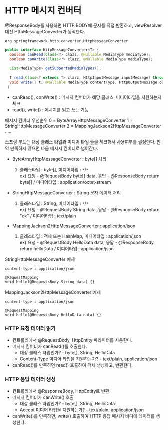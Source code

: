 # HTTP 메시지 컨버터

@ResponseBody를 사용하면 HTTP BODY에 문자를 직접 반환하고, viewResolver 대신 HttpMessageConverter가 동작한다.

```
org.springframework.http.converter.HttpMessageConverter
```

```java
public interface HttpMessageConverter<T> {
  boolean canRead(Class<?> clazz, @Nullable MediaType mediaType);
  boolean canWrite(Class<?> clazz, @Nullable MediaType mediaType);
  
  List<MediaType> getSupportedMediaTypes();
  
  T read(Class<? extends T> clazz, HttpInputMessage inputMessage) throws IOException, HttpMessageNotReadableException;
  void write(T t, @Nullable MediaType contentType, HttpOutputMessage outputMessage) throws IOException, HttpMessageNotWritableException;
 }
```

- canRead(), conWrite() : 메시지 컨버터가 해당 클래스, 미디어타입을 지원하는지 체크
- read(), write() : 메시지를 읽고 쓰는 기능

메시지 컨버터 우선순위
0 = ByteArrayHttpMessageConverter
1 = StringHttpMessageConverter
2 = MappingJackson2HttpMessageConverter
.....

스프링 부트는 대상 클래스 타입과 미디어 타입 둘을 체크해서 사용여부를 결정한다. 만약 만족하지 않으면 다음 메시지 컨버터로 넘어간다.

- ByteArrayHttpMessageConverter : byte[] 처리
  1. 클래스타입 : byte[], 미디어타입 : `*`/`*`   
  ex) 요청 - @RequestBody byte[] data, 응답 - @ResponseBody return byte[] / 미디어타입 : application/octet-stream

- StringHttpMessageConverter : String 문자 데이터 처리
  1. 클래스타입 : String, 미디어타입 : `*`/`*`   
  ex) 요청 - @RequestBody String data, 응답 - @ResponseBody return "ok" / 미디어타입 : text/plain

- MappingJackson2HttpMessageConverter : application/json
  1. 클래스타입 : 객체 또는 HashMap, 미디어타입 : application/json   
  ex) 요청 - @RequestBody HelloData data, 응답 - @ResponseBody return helloData / 미디어타입 : application/json
  
StringHttpMessageConverter 예제
```
content-type : application/json
  
@RequestMapping
void hello(@RequestsBody String data) {}
```

MappingJackson2HttpMessageConverter 예제
```
content-type : application/json

@RequestMapping
void hello(@RequestsBody HelloData data) {}
```

### HTTP 요청 데이터 읽기
- 컨트롤러에서 @RequestBody, HttpEntity 파라미터를 사용한다.
- 메시지 컨버터가 canRead()를 호출한다.
  - 대상 클래스 타입인가? - byte[], String, HelloData
  - Content-Type 미디어 타입을 지원하는가? - text/plain, application/json
- canRead()를 만족하면 read() 호출하여 객체 생성하고, 반환한다.

### HTTP 응답 데이터 생성
- 컨트롤러에서 @ResponseBody, HttpEntity로 반환
- 메시지 컨버터가 canWrite() 호출
  - 대상 클래스 타입인가? - byte[], String, HelloData
  - Accept 미디어 타입을 지원하는가? - text/plain, application/json
- canWrite()를 만족하면, write() 호출하여 HTTP 응답 메시지 바디에 데이터를 생성한다.
